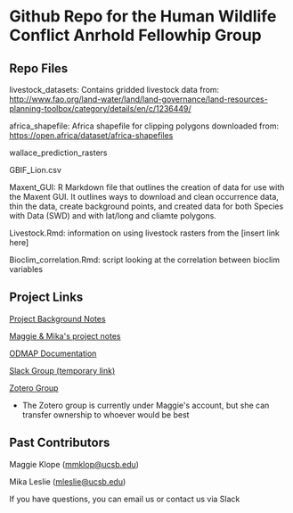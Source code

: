 # Github Repo for the Human Wildlife Conflict Anrhold Fellowhip Group

## Repo Files

livestock_datasets: Contains gridded livestock data from: http://www.fao.org/land-water/land/land-governance/land-resources-planning-toolbox/category/details/en/c/1236449/

africa_shapefile: Africa shapefile for clipping polygons downloaded from: https://open.africa/dataset/africa-shapefiles

wallace_prediction_rasters

GBIF_Lion.csv

Maxent_GUI: R Markdown file that outlines the creation of data for use with the Maxent GUI.  It outlines ways to download and clean occurrence data, thin the data, create background points, and created data for both Species with Data (SWD) and with lat/long and cliamte polygons.

Livestock.Rmd: information on using livestock rasters from the [insert link here]

Bioclim_correlation.Rmd: script looking at the correlation between bioclim variables

## Project Links
[Project Background Notes](https://docs.google.com/document/d/1ra-ZNB6CdaiyI0D5DSjjCjhgxTDMzOY4mdLgj1ppPa4/edit?usp=sharing)

[Maggie & Mika's project notes](https://docs.google.com/document/d/1WfQUMGLqzDge0QEOsIzXXzvaXOcKKox7SyCAX3pT8Zk/edit?usp=sharing)

[ODMAP Documentation](https://docs.google.com/document/d/1gNyrZiQGowUutnNfpfpKjwi6gAXWLaEiY1dPHGPFJ_M/edit?usp=sharing)

[Slack Group (temporary link)](https://join.slack.com/t/arnhold-fellows/shared_invite/zt-w24b68p0-h5gKsgLXt80Ioorgf5jI4w)

[Zotero Group](https://www.zotero.org/groups/4371798/arnhold-hwc)

- The Zotero group is currently under Maggie's account, but she can transfer ownership to whoever would be best

## Past Contributors

Maggie Klope (mmklop@ucsb.edu)

Mika Leslie (mleslie@ucsb.edu)

If you have questions, you can email us or contact us via Slack
